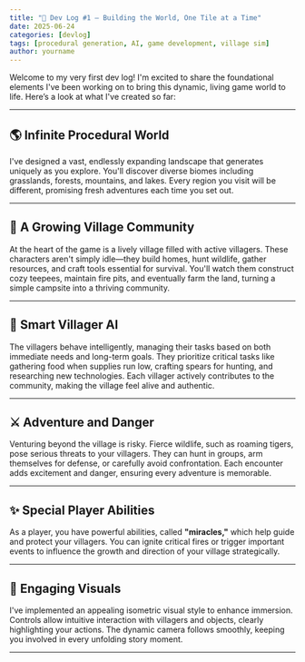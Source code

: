 ```yaml
---
title: "🌱 Dev Log #1 – Building the World, One Tile at a Time"
date: 2025-06-24
categories: [devlog]
tags: [procedural generation, AI, game development, village sim]
author: yourname
---
```


Welcome to my very first dev log! I'm excited to share the foundational elements I've been working on to bring this dynamic, living game world to life. Here’s a look at what I've created so far:

---

## 🌎 Infinite Procedural World

I've designed a vast, endlessly expanding landscape that generates uniquely as you explore. You'll discover diverse biomes including grasslands, forests, mountains, and lakes. Every region you visit will be different, promising fresh adventures each time you set out.

---

## 🏡 A Growing Village Community

At the heart of the game is a lively village filled with active villagers. These characters aren't simply idle—they build homes, hunt wildlife, gather resources, and craft tools essential for survival. You'll watch them construct cozy teepees, maintain fire pits, and eventually farm the land, turning a simple campsite into a thriving community.

---

## 🧠 Smart Villager AI

The villagers behave intelligently, managing their tasks based on both immediate needs and long-term goals. They prioritize critical tasks like gathering food when supplies run low, crafting spears for hunting, and researching new technologies. Each villager actively contributes to the community, making the village feel alive and authentic.

---

## ⚔️ Adventure and Danger

Venturing beyond the village is risky. Fierce wildlife, such as roaming tigers, pose serious threats to your villagers. They can hunt in groups, arm themselves for defense, or carefully avoid confrontation. Each encounter adds excitement and danger, ensuring every adventure is memorable.

---

## ✨ Special Player Abilities

As a player, you have powerful abilities, called **"miracles,"** which help guide and protect your villagers. You can ignite critical fires or trigger important events to influence the growth and direction of your village strategically.

---

## 🎨 Engaging Visuals

I've implemented an appealing isometric visual style to enhance immersion. Controls allow intuitive interaction with villagers and objects, clearly highlighting your actions. The dynamic camera follows smoothly, keeping you involved in every unfolding story moment.

---

